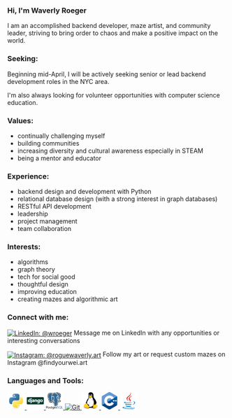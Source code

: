 <h3>Hi, I'm Waverly Roeger</h3>
<p>I am an accomplished backend developer, maze artist, and community leader, striving to bring order to chaos and make a positive impact on the world.</p>

<h3>Seeking:</h3>
<p>Beginning mid-April, I will be actively seeking senior or lead backend development roles in the NYC area.</p>
<p>I'm also always looking for volunteer opportunities with computer science education.</p>

<h3>Values:</h3>
<ul>
  <li>continually challenging myself</li>
  <li>building communities</li>
  <li>increasing diversity and cultural awareness especially in STEAM</li>
  <li>being a mentor and educator</li>
</ul>

<h3>Experience:</h3>
<ul>
  <li>backend design and development with Python</li>
  <li>relational database design (with a strong interest in graph databases)</li>
  <li>RESTful API development</li>
  <li>leadership</li>
  <li>project management</li>
  <li>team collaboration</li>
</ul>

<h3>Interests:</h3>
<ul>
  <li>algorithms</li>
  <li>graph theory</li>
  <li>tech for social good</li>
  <li>thoughtful design</li>
  <li>improving education</li>
  <li>creating mazes and algorithmic art</li>
</ul>

<h3 align="left">Connect with me:</h3>
<p><a href="https://linkedin.com/in/wroeger" target="blank"><img align="center" src="https://cdn.jsdelivr.net/npm/simple-icons@3.0.1/icons/linkedin.svg" alt="LinkedIn: @wroeger" height="30" width="40" /></a> Message me on LinkedIn with any opportunities or interesting conversations</p>
<p><a href="https://instagram.com/roguewaverly.art" target="blank"><img align="center" src="https://cdn.jsdelivr.net/npm/simple-icons@3.0.1/icons/instagram.svg" alt="Instagram: @roguewaverly.art" height="30" width="40" /></a> Follow my art or request custom mazes on Instagram @findyourwei.art</p>

<h3 align="left">Languages and Tools:</h3>
<p align="left">
  <a href="https://www.python.org" target="_blank"> <img src="https://raw.githubusercontent.com/devicons/devicon/master/icons/python/python-original.svg" alt="Python" width="40" height="40"/> </a>
  <a href="https://www.djangoproject.com/" target="_blank"> <img src="https://raw.githubusercontent.com/devicons/devicon/master/icons/django/django-original.svg" alt="Django" width="40" height="40"/> </a>
  <a href="https://www.postgresql.org" target="_blank"> <img src="https://raw.githubusercontent.com/devicons/devicon/master/icons/postgresql/postgresql-original-wordmark.svg" alt="PostgreSQL" width="40" height="40"/> </a>
  <a href="https://git-scm.com/" target="_blank"> <img src="https://www.vectorlogo.zone/logos/git-scm/git-scm-icon.svg" alt="Git" width="40" height="40"/> </a>
  <a href="https://www.linux.org/" target="_blank"> <img src="https://raw.githubusercontent.com/devicons/devicon/master/icons/linux/linux-original.svg" alt="Linux" width="40" height="40"/> </a>
  <a href="https://www.w3schools.com/cpp/" target="_blank"> <img src="https://raw.githubusercontent.com/devicons/devicon/master/icons/cplusplus/cplusplus-original.svg" alt="C++" width="40" height="40"/> </a>
  <a href="https://www.java.com" target="_blank"> <img src="https://raw.githubusercontent.com/devicons/devicon/master/icons/java/java-original.svg" alt="Java" width="40" height="40"/> </a>
</p>
